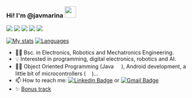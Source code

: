 ### Hi! I'm @javmarina <img src="https://media.giphy.com/media/WUlplcMpOCEmTGBtBW/giphy.gif" width="30">

![](https://img.shields.io/badge/OS-Windows_10-informational?style=flat-square&logo=Windows&logoColor=white&color=0078D6) ![](https://img.shields.io/badge/OS-Ubuntu_18.04-informational?style=flat-square&logo=Ubuntu&logoColor=white&color=E95420) ![](https://img.shields.io/badge/Code-Android-informational?style=flat-square&logo=Android&logoColor=white&color=3DDC84) ![](https://img.shields.io/badge/Code-Java-informational?style=flat-square&logo=Java&logoColor=white&color=007396) ![](https://img.shields.io/badge/Code-C-informational?style=flat-square&logo=c&logoColor=white&color=A8B9CC)

[![My stats](https://github-readme-stats.vercel.app/api?username=javmarina&show_icons=true&theme=vue&count_private=true)](https://github.com/anuraghazra/github-readme-stats)
[![Languages](https://github-readme-stats.vercel.app/api/top-langs/?username=javmarina&theme=vue&count_private=true)](https://github.com/anuraghazra/github-readme-stats)

* 👨‍🎓 Bsc. in Electronics, Robotics and Mechatronics Engineering.
* 💡 Interested in programming, digital electronics, robotics and AI.
* 👨‍💻 Object Oriented Programming (Java <img src="https://cdn.jsdelivr.net/npm/programming-languages-logos/src/java/java.png" height="16">), Android development, a little bit of microcontrollers (<img src="https://cdn.jsdelivr.net/npm/programming-languages-logos/src/c/c.png" height="16">)...
* 📫 How to reach me: [![Linkedin Badge](https://img.shields.io/badge/-javmarina-blue?style=flat-square&logo=Linkedin&logoColor=white&link=https://www.linkedin.com/in/javier-marina-miranda-1a12111a0/)](https://www.linkedin.com/in/javier-marina-miranda-1a12111a0/) or [![Gmail Badge](https://img.shields.io/badge/-javmarina@gmail.com-c14438?style=flat-square&logo=Gmail&logoColor=white&link=mailto:javmarina+G@gmail.com)](mailto:javmarina+G@gmail.com)
* ✨ [Bonus track](https://gist.github.com/javmarina)


<!--
**javmarina/javmarina** is a ✨ _special_ ✨ repository because its `README.md` (this file) appears on your GitHub profile.

Here are some ideas to get you started:

- 🔭 I’m currently working on ...
- 🌱 I’m currently learning ...
- 👯 I’m looking to collaborate on ...
- 🤔 I’m looking for help with ...
- 💬 Ask me about ...
- 📫 How to reach me: ...
- 😄 Pronouns: ...
- ⚡ Fun fact: ...
-->
